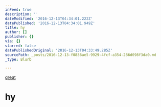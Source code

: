 ```yaml
---
inFeed: true
description: ''
dateModified: '2016-12-13T04:34:01.222Z'
datePublished: '2016-12-13T04:34:01.949Z'
title: hy
author: []
publisher: {}
via: {}
starred: false
datePublishedOriginal: '2016-12-13T04:33:49.285Z'
sourcePath: _posts/2016-12-13-f0836ae5-9929-4fcf-a354-286d098f3da0.md
_type: Blurb

---
```

[great][0]

# hy

[0]: https://dentv.typeform.com/to/V0rJGi